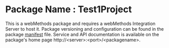 # Package Name : Test1Project
This is a webMethods package and requires a webMethods Integration Server to host it. Package versioning and configuration can be found in the package [manifest](./Test1Project/manifest.v3) file. Service and API documentation is available on the package's home page http://&lt;server&gt;:&lt;port&gt;/&lt;packagename>.